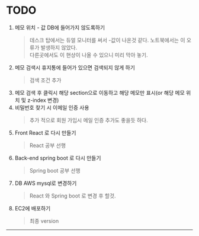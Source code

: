 # TODO

1. 메모 위치 - 값 DB에 들어가지 않도록하기
   > 데스크 탑에서는 듀얼 모니터를 써서 -값이 나온것 같다. 노트북에서는 이 오류가 발생하지 않았다.<br>
   > 다른곳에서도 이 현상이 나올 수 있으니 미리 막아 놓기.
2. 메모 검색시 휴지통에 들어가 있으면 검색되지 않게 하기
   > 검색 조건 추가
3. 메모 검색 후 클릭시 해당 section으로 이동하고 해당 메모만 표시(or 해당 메모 위치 및 z-index 변경)
4. 비밀번호 찾기 시 이메일 인증 사용
   > 추가 적으로 회원 가입시 메일 인증 추가도 좋을듯 하다.
5. Front React 로 다시 만들기
   > React 공부 선행
6. Back-end spring boot 로 다시 만들기
   > Spring boot 공부 선행
7. DB AWS mysql로 변경하기
   > React 와 Spring boot 로 변경 후 할것.
8. EC2에 배포하기
   > 최종 version
   

-------------------

